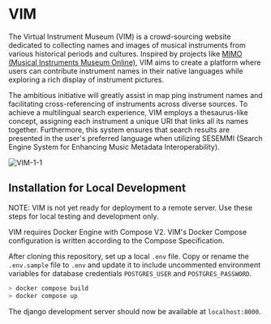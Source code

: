 # VIM
The Virtual Instrument Museum (VIM) is a crowd-sourcing website dedicated to collecting names and images of musical instruments from various historical periods and cultures. Inspired by projects like [MIMO (Musical Instruments Museum Online)](https://mimo-international.com/MIMO/accueil-ermes.aspx), VIM aims to create a platform where users can contribute instrument names in their native languages while exploring a rich display of instrument pictures.

The ambitious initiative will greatly assist in map
ping instrument names and facilitating cross-referencing of instruments across diverse sources. To achieve a multilingual search experience, VIM employs a thesaurus-like concept, assigning each instrument a unique URI that links all its names together. Furthermore, this system ensures that search results are presented in the user's preferred language when utilizing SESEMMI (Search Engine System for Enhancing Music Metadata Interoperability).

![VIM-1-1](https://github.com/DDMAL/VIM/assets/61984039/cf808948-11be-459b-9060-55220dbbade6)

## Installation for Local Development

NOTE: VIM is not yet ready for deployment to a remote server. Use these steps for local testing and development only.

VIM requires Docker Engine with Compose V2. VIM's Docker Compose configuration is written according to the Compose Specification. 

After cloning this repository, set up a local `.env` file. Copy or rename the `.env.sample` file to `.env` and update it to include uncommented environment variables for database credentials `POSTGRES_USER` and `POSTGRES_PASSWORD`. 

```bash
> docker compose build
> docker compose up
```

The django development server should now be available at `localhost:8000`.
